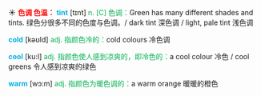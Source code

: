 ☀ <font color="red">**色调 色温：**</font>
<font color="sky blue">**tint**</font> [tɪnt]
<font color="#00b050">n. [C] 色调：</font>Green has many different shades and tints. 绿色分很多不同的色度与色调。/ dark tint 深色调 / light, pale tint 浅色调

<font color="sky blue">**cold**</font> [kəʊld] 
<font color="#00b050">adj. 指颜色冷的：</font>cold colours 冷色调

<font color="sky blue">**cool**</font> [ku:l] 
<font color="#00b050">adj. 指颜色使人感到凉爽的，即冷色的：</font>a cool colour 冷色 / cool greens 令人感到凉爽的绿色

<font color="sky blue">**warm**</font> [wɔ:m] 
<font color="#00b050">adj. 指颜色为暖色调的：</font>a warm orange 暖暖的橙色

